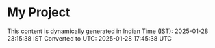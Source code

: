 # My Project

This content is dynamically generated in Indian Time (IST): 2025-01-28 23:15:38 IST
Converted to UTC: 2025-01-28 17:45:38 UTC
